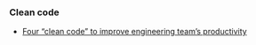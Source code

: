 ### Clean code

- [Four “clean code” to improve engineering team’s productivity](https://engineering.videoblocks.com/these-four-clean-code-tips-will-dramatically-improve-your-engineering-teams-productivity-b5bd121dd150) 
